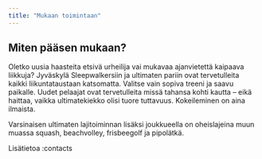 ```yaml
---
title: "Mukaan toimintaan"
---
```

## Miten pääsen mukaan?

Oletko uusia haasteita etsivä urheilija vai mukavaa ajanvietettä kaipaava liikkuja? Jyväskylä Sleepwalkersiin ja ultimaten pariin ovat tervetulleita kaikki liikuntataustaan katsomatta. Valitse vain sopiva treeni ja saavu paikalle. Uudet pelaajat ovat tervetulleita missä tahansa kohti kautta – eikä haittaa, vaikka ultimatekiekko olisi tuore tuttavuus. Kokeileminen on aina ilmaista.

Varsinaisen ultimaten lajitoiminnan lisäksi joukkueella on oheislajeina muun muassa squash, beachvolley, frisbeegolf ja pipolätkä.

Lisätietoa
:contacts

